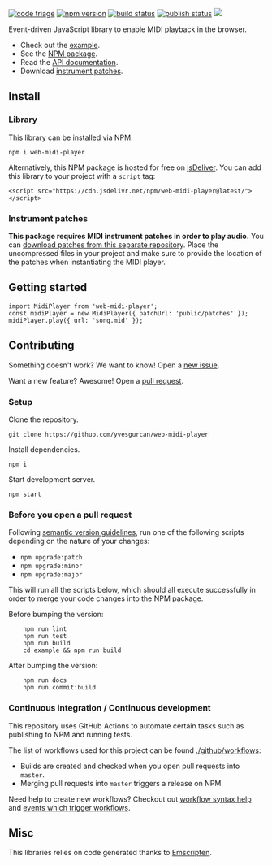 [![code triage](https://www.codetriage.com/yvesgurcan/web-midi-player/badges/users.svg)](https://www.codetriage.com/yvesgurcan/web-midi-player)
[![npm version](https://badge.fury.io/js/web-midi-player.svg)](https://badge.fury.io/js/web-midi-player)
[![build status](https://github.com/yvesgurcan/web-midi-player/workflows/Build/badge.svg)](https://github.com/yvesgurcan/web-midi-player/actions?query=workflow%3ABuild)
[![publish status](https://github.com/yvesgurcan/web-midi-player/workflows/Publish/badge.svg)](https://github.com/yvesgurcan/web-midi-player/actions?query=workflow%3APublish)
[![](https://data.jsdelivr.com/v1/package/npm/web-midi-player/badge?style=rounded)](https://www.jsdelivr.com/package/npm/web-midi-player)

Event-driven JavaScript library to enable MIDI playback in the browser.

-   Check out the [example](https://midi.yvesgurcan.com/example/).
-   See the [NPM package](https://npmjs.com/package/web-midi-player).
-   Read the [API documentation](https://midi.yvesgurcan.com/doc/).
-   Download [instrument patches](https://github.com/yvesgurcan/midi-instrument-patches/releases/latest/download/patches.zip).

## Install

### Library

This library can be installed via NPM.

    npm i web-midi-player

Alternatively, this NPM package is hosted for free on [jsDeliver](https://www.jsdelivr.com/). You can add this library to your project with a `script` tag:

    <script src="https://cdn.jsdelivr.net/npm/web-midi-player@latest/"></script>

### Instrument patches

**This package requires MIDI instrument patches in order to play audio.** You can [download patches from this separate repository](https://github.com/yvesgurcan/midi-instrument-patches/releases/latest/download/patches.zip). Place the uncompressed files in your project and make sure to provide the location of the patches when instantiating the MIDI player.

## Getting started

    import MidiPlayer from 'web-midi-player';
    const midiPlayer = new MidiPlayer({ patchUrl: 'public/patches' });
    midiPlayer.play({ url: 'song.mid' });

## Contributing

Something doesn't work? We want to know! Open a [new issue](https://github.com/yvesgurcan/web-midi-player/issues/new).

Want a new feature? Awesome! Open a [pull request](https://github.com/yvesgurcan/web-midi-player/compare).

### Setup

Clone the repository.

    git clone https://github.com/yvesgurcan/web-midi-player

Install dependencies.

    npm i

Start development server.

    npm start

### Before you open a pull request

Following [semantic version guidelines](https://semver.org/), run one of the following scripts depending on the nature of your changes:

-   `npm upgrade:patch`
-   `npm upgrade:minor`
-   `npm upgrade:major`

This will run all the scripts below, which should all execute successfully in order to merge your code changes into the NPM package.

Before bumping the version:

```
    npm run lint
    npm run test
    npm run build
    cd example && npm run build
```

After bumping the version:

```
    npm run docs
    npm run commit:build
```

### Continuous integration / Continuous development

This repository uses GitHub Actions to automate certain tasks such as publishing to NPM and running tests.

The list of workflows used for this project can be found [./github/workflows](here):

-   Builds are created and checked when you open pull requests into `master`.
-   Merging pull requests into `master` triggers a release on NPM.

Need help to create new workflows? Checkout out [workflow syntax help](https://help.github.com/en/actions/automating-your-workflow-with-github-actions/workflow-syntax-for-github-actions) and [events which trigger workflows](https://help.github.com/en/actions/automating-your-workflow-with-github-actions/events-that-trigger-workflows#webhook-events).

## Misc

This libraries relies on code generated thanks to [Emscripten](https://github.com/emscripten-core/emscripten).
